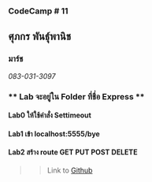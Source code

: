 ### CodeCamp # 11  

## **ศุภกร พันธุ์พานิช**  
### มาร์ช
*083-031-3097*  

### ** Lab จะอยู่ใน Folder ที่ชื่อ Express **
#### Lab0 ให้ใช้คำสั่ง Settimeout 
#### Lab1 เข้า localhost:5555/bye 
#### Lab2 สร้าง route GET PUT POST DELETE

>> Link to [Github]()